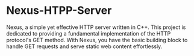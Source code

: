 # Nexus-HTPP-Server
Nexus, a simple yet effective HTTP server written in C++. This project is dedicated to providing a fundamental implementation of the HTTP protocol's GET method. With Nexus, you have the basic building block to handle GET requests and serve static web content effortlessly.
